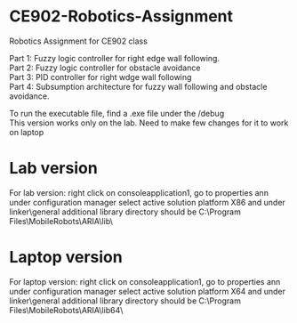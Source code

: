 # CE902-Robotics-Assignment
Robotics Assignment for CE902 class

Part 1: Fuzzy logic controller for right edge wall following.\
Part 2: Fuzzy logic controller for obstacle avoidance\
Part 3: PID controller for right wdge wall following\
Part 4: Subsumption architecture for fuzzy wall following and obstacle avoidance.

To run the executable file, find a .exe file under the /debug\
This version works only on the lab. Need to make few changes for it to work on laptop
# Lab version 
For lab version: right click on consoleapplication1, go to properties ann under configuration manager select active solution platform X86 and under linker\general additional library directory should be C:\Program Files\MobileRobots\ARIA\lib\
# Laptop version
For laptop version: right click on consoleapplication1, go to properties ann under configuration manager select active solution platform X64 and under linker\general additional library directory should be C:\Program Files\MobileRobots\ARIA\lib64\
